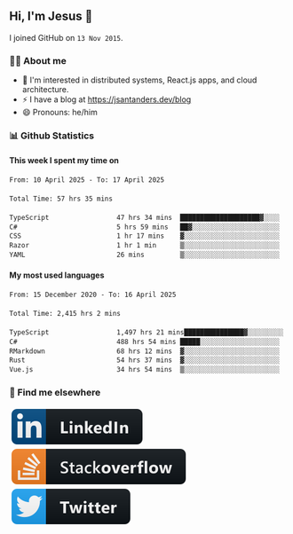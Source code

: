 ## Hi, I'm Jesus 👋

I joined GitHub on `13 Nov 2015`.

<!-- Talking about you -->

### 👨‍💻 About me

- 👦 I'm interested in distributed systems, React.js apps, and cloud architecture.
- ⚡️ I have a blog at <https://jsantanders.dev/blog>
- 😄 Pronouns: he/him

### 📊 Github Statistics

#### This week I spent my time on

<!--START_SECTION:weekly-->

```txt
From: 10 April 2025 - To: 17 April 2025

Total Time: 57 hrs 35 mins

TypeScript                 47 hrs 34 mins  ████████████████████▓░░░░   82.62 %
C#                         5 hrs 59 mins   ██▓░░░░░░░░░░░░░░░░░░░░░░   10.42 %
CSS                        1 hr 17 mins    ▓░░░░░░░░░░░░░░░░░░░░░░░░   02.24 %
Razor                      1 hr 1 min      ▒░░░░░░░░░░░░░░░░░░░░░░░░   01.79 %
YAML                       26 mins         ▒░░░░░░░░░░░░░░░░░░░░░░░░   00.76 %
```

<!--END_SECTION:weekly-->

#### My most used languages

<!--START_SECTION:alltime-->

```txt
From: 15 December 2020 - To: 16 April 2025

Total Time: 2,415 hrs 2 mins

TypeScript                 1,497 hrs 21 mins███████████████▓░░░░░░░░░   62.00 %
C#                         488 hrs 54 mins █████░░░░░░░░░░░░░░░░░░░░   20.24 %
RMarkdown                  68 hrs 12 mins  ▓░░░░░░░░░░░░░░░░░░░░░░░░   02.82 %
Rust                       54 hrs 37 mins  ▓░░░░░░░░░░░░░░░░░░░░░░░░   02.26 %
Vue.js                     34 hrs 54 mins  ▒░░░░░░░░░░░░░░░░░░░░░░░░   01.45 %
```

<!--END_SECTION:alltime-->

### 📢 Find me elsewhere

<p>
  <a target="_blank" href="https://linkedin.com/in/jsantanders">
    <img src="https://github.com/jsantanders/jsantanders/blob/master/img/linkedin.svg" alt="LinkedIn" style="vertical-align:top; margin:4px">
  </a>
  
  <a target="_blank" href="https://stackoverflow.com/users/7318331/jesus-santander">
    <img src="https://github.com/jsantanders/jsantanders/blob/master/img/stackoverflow.svg" alt="StackOverflow" style="vertical-align:top; margin:4px">
  </a>
  
  <a target="_blank" href="http://twitter.com/jsantanders">
    <img src="https://github.com/jsantanders/jsantanders/blob/master/img/twitter.svg" alt="Twitter" style="vertical-align:top; margin:4px">
  </a>
</p>
